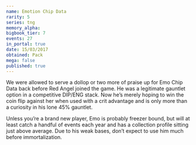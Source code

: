 ```yaml
---
name: Emotion Chip Data
rarity: 5
series: tng
memory_alpha:
bigbook_tier: 7
events: 27
in_portal: true
date: 15/03/2017
obtained: Pack
mega: false
published: true
---
```


We were allowed to serve a dollop or two more of praise up for Emo Chip Data back before Red Angel joined the game. He was a legitimate gauntlet option in a competitive DIP/ENG stack. Now he’s merely hoping to win the coin flip against her when used with a crit advantage and is only more than a curiosity in his lone 45% gauntlet.

Unless you’re a brand new player, Emo is probably freezer bound, but will at least catch a handful of events each year and has a collection profile sitting just above average. Due to his weak bases, don’t expect to use him much before immortalization.
